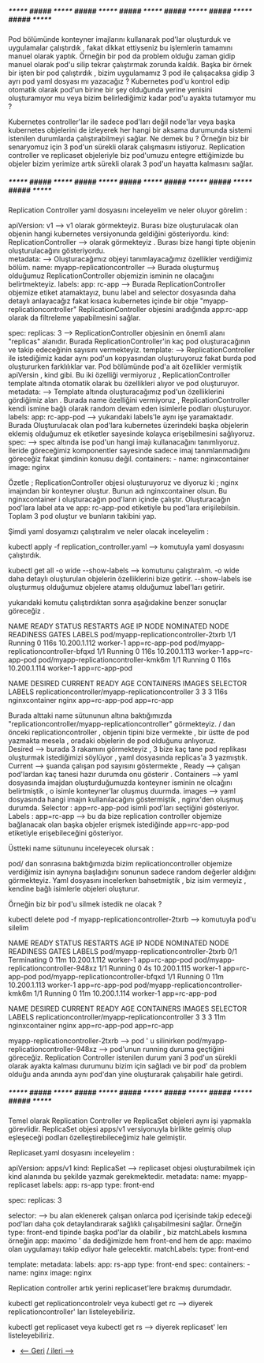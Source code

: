 ##### ***** ##### ***** ##### ***** ##### ***** ##### ***** ##### ***** ##### ***** #####  


Pod bölümünde konteyner imajlarını kullanarak pod'lar oluşturduk ve uygulamalar çalıştırdık , fakat dikkat ettiyseniz bu işlemlerin tamamını manuel olarak yaptık. Örneğin bir pod da problem olduğu zaman gidip manuel olarak pod'u silip tekrar çalıştırmak zorunda kaldık. Başka bir örnek bir işten bir pod çalıştırdık , bizim uygulamamız 3 pod ile çalışacaksa gidip 3 ayrı pod yaml dosyası mı yazacağız ? Kubernetes pod'u kontrol edip otomatik olarak pod'un birine bir şey olduğunda yerine yenisini oluşturamıyor mu veya bizim belirlediğimiz kadar pod'u ayakta tutamıyor mu ? 

Kubernetes controller'lar ile sadece pod'ları değil node'lar veya başka kubernetes objelerini de izleyerek her hangi bir aksama durumunda sistemi istenilen durumlarda çalıştırabilmeyi sağlar. Ne demek bu ? Örneğin biz bir senaryomuz için 3 pod'un sürekli olarak çalışmasını istiyoruz. Replication controller ve replicaset objeleriyle biz pod'umuzu entegre ettiğimizde bu objeler bizim yerimize artık sürekli olarak 3 pod'un hayatta kalmasını sağlar.

##### ***** ##### ***** ##### ***** ##### ***** ##### ***** ##### ***** ##### ***** #####  

Replication Controller yaml dosyasını inceleyelim ve neler oluyor görelim : 

apiVersion: v1 --> v1 olarak görmekteyiz. Burası bize oluşturulacak olan objenin hangi kubernetes versiyonunda geldiğini gösteriyordu. 
kind: ReplicationController --> olarak görmekteyiz . Burası bize hangi tipte objenin oluşturulacağını gösteriyordu.  
metadata: --> Oluşturacağımız objeyi tanımlayacağımız özellikler verdiğimiz bölüm.
  name: myapp-replicationcontroller --> Burada oluşturmuş olduğumuz ReplicationController objemizin isminin ne olacağını belirtmekteyiz. 
  labels:
    app: rc-app --> Burada ReplicationController objemize etiket atamaktayız, bunu label and selector dosyasında daha detaylı anlayacağız fakat kısaca kubernetes içinde bir obje "myapp-replicationcontroller" ReplicationController objesini aradığında app:rc-app olarak da filtreleme yapabilmesini sağlar.

spec:
  replicas: 3 --> ReplicationController objesinin en önemli alanı "replicas" alanıdır. Burada ReplicationController'in kaç pod oluşturacağının ve takip edeceğinin sayısını     vermekteyiz.
  template: -->  ReplicationController ile istediğimiz kadar aynı pod'un kopyasından oluşturuyoruz fakat burda pod oluştururken farklılıklar var. Pod bölümünde pod'a ait özellikler vermiştik  apiVersin , kind gibi. Bu iki özelliği vermiyoruz , ReplicationController template altında otomatik olarak bu özellikleri alıyor ve pod oluşturuyor.
    metadata: --> Template altında oluşturacağımız pod'un özelliklerini gördiğimiz alan . Burada name özelliğini vermiyoruz , ReplicationController kendi ismine bağlı olarak random devam eden isimlerle podları oluşturuyor. 
      labels:
        app: rc-app-pod --> yukarıdaki labels'le aynı işe yaramaktadır. Burada Oluşturulacak olan pod'lara kubernetes üzerindeki başka objelerin eklemiş olduğumuz ek etiketler sayesinde kolayca erişebilmesini sağlıyoruz. 
    spec: --> spec altında ise pod'un hangi imajı kullanacağını tanımlıyoruz. İleride göreceğimiz komponentler sayesinde sadece imaj tanımlanmadığını göreceğiz fakat şimdinin konusu değil. 
      containers:
        - name: nginxcontainer
          image: nginx

Özetle ; ReplicationController objesi oluşturuyoruz ve diyoruz ki ; 
        nginx imajından bir konteyner oluştur. Bunun adı  nginxcontainer olsun. Bu nginxcontainer i oluşturacağın pod'ların içinde çalıştır. Oluşturacağın pod'lara label ata ve app: rc-app-pod etiketiyle bu pod'lara erişilebilsin.  Toplam 3 pod oluştur ve bunların takibini yap. 

Şimdi yaml dosyamızı çalıştıralım ve neler olacak inceleyelim : 


kubectl apply -f replication_controller.yaml --> komutuyla yaml dosyasını çalıştırdık. 

kubectl get all -o wide --show-labels --> komutunu çalıştıralım. -o wide daha detaylı oluşturulan objelerin özelliklerini bize getirir. --show-labels ise oluşturmuş olduğumuz objelere atamış olduğumuz label'ları getirir.

yukarıdaki komutu çalıştırdıktan sonra aşağıdakine benzer sonuçlar göreceğiz .  


NAME                                    READY   STATUS    RESTARTS   AGE    IP             NODE       NOMINATED NODE   READINESS GATES   LABELS
pod/myapp-replicationcontroller-2txrb   1/1     Running   0          116s   10.200.1.112   worker-1   <none>           <none>            app=rc-app-pod
pod/myapp-replicationcontroller-bfqxd   1/1     Running   0          116s   10.200.1.113   worker-1   <none>           <none>            app=rc-app-pod
pod/myapp-replicationcontroller-kmk6m   1/1     Running   0          116s   10.200.1.114   worker-1   <none>           <none>            app=rc-app-pod

NAME                                                DESIRED   CURRENT   READY   AGE    CONTAINERS       IMAGES   SELECTOR         LABELS
replicationcontroller/myapp-replicationcontroller   3         3         3       116s   nginxcontainer   nginx    app=rc-app-pod   app=rc-app

Burada alttaki name sütununun altına baktığımızda "replicationcontroller/myapp-replicationcontroller" görmekteyiz. / dan önceki replicationcontroller , objenin tipini bize vermekte , bir üstte de pod yazmakta mesela , oradaki objelerin de pod olduğunu anlıyoruz.   
Desired --> burada 3 rakamını görmekteyiz , 3 bize kaç tane pod replikası oluşturmak istediğimizi söylüyor , yaml dosyasında replicas'a 3 yazmıştık. 
Current --> şuanda çalışan pod sayısını göstermekte ,
Ready --> çalışan pod'lardan kaç tanesi hazır durumda onu gösterir . 
Containers --> yaml dosyasında imajdan oluşturduğumuzda konteyner isminin ne olcağını belirtmiştik , o isimle konteyner'lar oluşmuş duurmda.
images --> yaml dosyasında hangi imajın kullanılacağını göstermiştik , nginx'den oluşmuş durumda.
Selector : app=rc-app-pod isimli pod'ları seçtiğini gösteriyor.
Labels : app=rc-app --> bu da bize replication controller objemize bağlanacak olan başka objeler erişmek istediğinde app=rc-app-pod etiketiyle erişebileceğini gösteriyor.

Üstteki name sütununu inceleyecek olursak : 

pod/ dan sonrasına baktığımızda bizim replicationcontroller objemize verdiğimiz isin aynıyna başladığını sonunun sadece random değerler aldığını görmekteyiz. Yaml dosyasını incelerken bahsetmiştik , biz isim vermeyiz , kendine bağlı isimlerle objeleri oluşturur.

Örneğin biz bir pod'u silmek istedik ne olacak ? 

kubectl delete pod -f myapp-replicationcontroller-2txrb --> komutuyla pod'u silelim 

NAME                                    READY   STATUS        RESTARTS   AGE   IP             NODE       NOMINATED NODE   READINESS GATES   LABELS
pod/myapp-replicationcontroller-2txrb   0/1     Terminating   0          11m   10.200.1.112   worker-1   <none>           <none>            app=rc-app-pod
pod/myapp-replicationcontroller-948xz   1/1     Running       0          4s    10.200.1.115   worker-1   <none>           <none>            app=rc-app-pod
pod/myapp-replicationcontroller-bfqxd   1/1     Running       0          11m   10.200.1.113   worker-1   <none>           <none>            app=rc-app-pod
pod/myapp-replicationcontroller-kmk6m   1/1     Running       0          11m   10.200.1.114   worker-1   <none>           <none>            app=rc-app-pod

NAME                                                DESIRED   CURRENT   READY   AGE   CONTAINERS       IMAGES   SELECTOR         LABELS
replicationcontroller/myapp-replicationcontroller   3         3         3       11m   nginxcontainer   nginx    app=rc-app-pod   app=rc-app

myapp-replicationcontroller-2txrb --> pod ' u silinirken  pod/myapp-replicationcontroller-948xz --> pod'unun running duruma geçtiğini göreceğiz.  Replication Controller istenilen durum yani 3 pod'un sürekli olarak ayakta kalması durumunu bizim için sağladı ve bir pod' da problem olduğu anda anında aynı pod'dan yine oluşturarak çalışabilir hale getirdi.


##### ***** ##### ***** ##### ***** ##### ***** ##### ***** ##### ***** ##### ***** #####  

Temel olarak Replication Controller ve ReplicaSet objeleri aynı işi yapmakla görevlidir. ReplicaSet objesi apps/v1 versiyonuyla birlikte gelmiş olup eşleşeceği podları özelleştirebileceğimiz hale gelmiştir. 

Replicaset.yaml dosyasını inceleyelim : 


apiVersion: apps/v1
kind: ReplicaSet --> replicaset objesi oluşturabilmek için kind alanında bu şekilde yazmak gerekmektedir.
metadata:
  name: myapp-replicaset
  labels:
    app: rs-app
    type: front-end

spec:
  replicas: 3

  selector: --> bu alan eklenerek çalışan onlarca pod içerisinde takip edeceği pod'ları daha çok detaylandırarak sağlıklı çalışabilmesini sağlar. Örneğin type: front-end tipinde başka pod'lar da olabilir , biz matchLabels kısmına örneğin  app: maximo ' da dediğimizde hem front-end hem de app: maximo olan uygulamayı takip ediyor hale gelecektir. 
    matchLabels:
      type: front-end

  template:
    metadata:
      labels:
        app: rs-app
        type: front-end
    spec:
      containers:
        - name: nginx
          image: nginx


Replication controller artık yerini replicaset'lere bırakmış durumdadır.

kubectl get replicationcontrolelr veya kubectl get rc  --> diyerek replicationcontroller' ları listeleyebiliriz.

kubectl get replicaset  veya kubectl get rs  --> diyerek replicaset' lerı listeleyebiliriz.



* [<-- Geri](https://github.com/softwareoneturkey/swo-k8s-tepmlates/tree/main/Pod) [/ ileri -->  ](https://github.com/softwareoneturkey/swo-k8s-tepmlates/tree/main/Deployment) 
